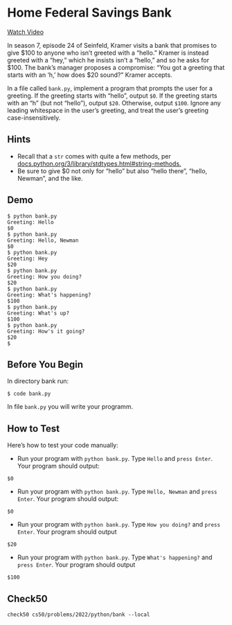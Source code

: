 # Home Federal Savings Bank

[Watch Video](https://youtu.be/IN6cJ_wGmsk)

In season 7, episode 24 of Seinfeld, Kramer visits a bank that promises to give $100 to anyone who isn’t greeted with a “hello.” Kramer is instead greeted with a “hey,” which he insists isn’t a “hello,” and so he asks for $100. The bank’s manager proposes a compromise: “You got a greeting that starts with an ‘h,’ how does $20 sound?” Kramer accepts.

In a file called `bank.py`, implement a program that prompts the user for a greeting. If the greeting starts with “hello”, output `$0`. If the greeting starts with an “h” (but not “hello”), output `$20`. Otherwise, output `$100`. Ignore any leading whitespace in the user’s greeting, and treat the user’s greeting case-insensitively.

## Hints

- Recall that a `str` comes with quite a few methods, per [docs.python.org/3/library/stdtypes.html#string-methods.](https://docs.python.org/3/library/stdtypes.html#string-methods)
- Be sure to give $0 not only for “hello” but also “hello there”, “hello, Newman”, and the like.

## Demo

```
$ python bank.py                                                                
Greeting: Hello                                                                 
$0                                                                              
$ python bank.py                                                                
Greeting: Hello, Newman                                                         
$0                                                                              
$ python bank.py                                                                
Greeting: Hey                                                                   
$20
$ python bank.py                                                                
Greeting: How you doing?                                                        
$20                                                                             
$ python bank.py                                                                
Greeting: What's happening?                                                     
$100                                                                            
$ python bank.py                                                                
Greeting: What's up?                                                            
$100
$ python bank.py                                                                
Greeting: How's it going?                                                       
$20                                                                             
$
```

## Before You Begin

In directory bank run:
```
$ code bank.py
```
In file `bank.py` you will write your programm.

## How to Test

Here’s how to test your code manually:

- Run your program with `python bank.py`. Type `Hello` and `press Enter`. Your program should output:
```
$0
```
- Run your program with `python bank.py`. Type `Hello, Newman` and `press Enter`. Your program should output:
```
$0
```
- Run your program with `python bank.py`. Type `How you doing?` and `press Enter`. Your program should output
```
$20
```
- Run your program with `python bank.py`. Type `What's happening?` and `press Enter`. Your program should output
```
$100
```

## Check50
```
check50 cs50/problems/2022/python/bank --local
```